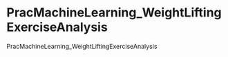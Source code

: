 PracMachineLearning_WeightLiftingExerciseAnalysis
=================================================

PracMachineLearning_WeightLiftingExerciseAnalysis
